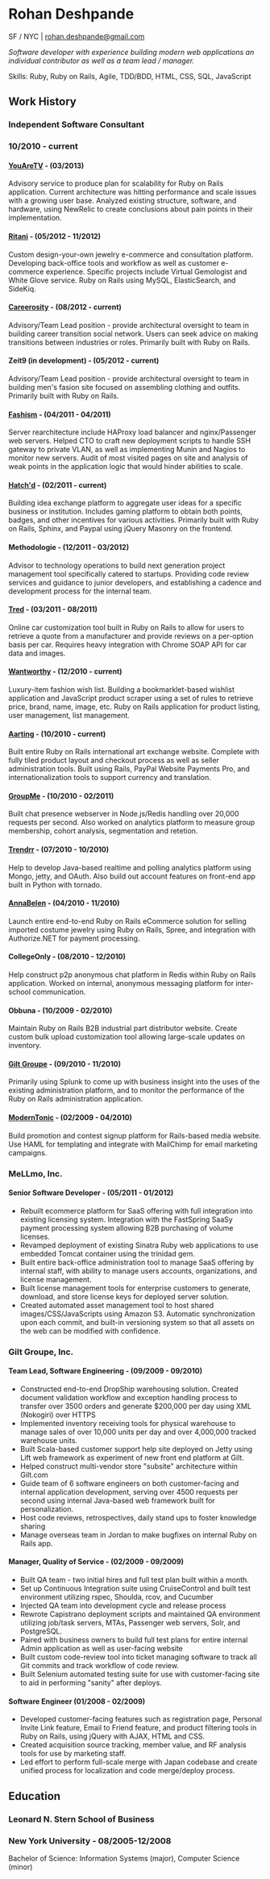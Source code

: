 
Rohan Deshpande
========
SF / NYC | [rohan.deshpande@gmail.com](mailto:rohan.deshpande_at_gmail.com)

_Software developer with experience building modern web applications an
individual contributor as well as a team lead / manager._

Skills: Ruby, Ruby on Rails, Agile, TDD/BDD, HTML, CSS, SQL, JavaScript

Work History
---
### Independent Software Consultant                              
### 10/2010 - current

#### [YouAreTV](http://youaretv.com) - (03/2013)

Advisory service to produce plan for scalability for Ruby on Rails
application. Current architecture was hitting performance and scale 
issues with a growing user base.  Analyzed existing structure, software, 
and hardware, using NewRelic to create conclusions about pain points in 
their implementation. 

####  [Ritani](http://ritani.com) - (05/2012 - 11/2012)

Custom design-your-own jewelry e-commerce and consultation platform.
Developing back-office tools and workflow as well as customer e-commerce
experience. Specific projects include Virtual Gemologist and White Glove 
service. Ruby on Rails using MySQL, ElasticSearch, and SideKiq.

#### [Careerosity](http://careerosity.com) - (08/2012 - current)

Advisory/Team Lead position - provide architectural oversight to team
in building career transition social network. Users can seek advice on 
making transitions between industries or roles.  Primarily built with 
Ruby on Rails.

#### Zeit9 (in development) - (05/2012 - current)

Advisory/Team Lead position - provide architectural oversight to team
in building men's fasion site focused on assembling clothing and outfits.
Primarily built with Ruby on Rails.

#### [Fashism](http://fashism.com) - (04/2011 - 04/2011)

Server rearchitecture include HAProxy load balancer and nginx/Passenger 
web servers. Helped CTO to craft new deployment scripts to handle SSH
gateway to private VLAN, as well as implementing Munin and Nagios to monitor
new servers. Audit of most visited pages on site and analysis of weak
points in the application logic that would hinder abilities to scale.

#### [Hatch'd](http://hatchd.it) - (02/2011 - current)

Building idea exchange platform to aggregate user ideas for a specific
business or institution. Includes gaming platform to obtain both points,
badges, and other incentives for various activities. Primarily built with 
Ruby on Rails, Sphinx, and Paypal using jQuery Masonry on the frontend.

#### Methodologie - (12/2011 - 03/2012)

Advisor to technology operations to build next generation project management
tool specifically catered to startups. Providing code review services and
guidance to junior developers, and establishing a cadence and development
process for the internal team.

#### [Tred](http://tred.com) - (03/2011 - 08/2011)

Online car customization tool built in Ruby on Rails to allow for users to
retrieve a quote from a manufacturer and provide reviews on a per-option
basis per car. Requires heavy integration with Chrome SOAP API for car
data and images.

#### [Wantworthy](http://wantworthy.com) - (12/2010 - current)

Luxury-item fashion wish list. Building a bookmarklet-based wishlist 
application and JavaScript product scraper using a set of rules to retrieve
price, brand, name, image, etc. Ruby on Rails application for product listing,
user management, list management.

#### [Aarting](http://aarting.com) - (10/2010 - current)

Built entire Ruby on Rails international art exchange website. Complete with
fully tiled product layout and checkout process as well as seller 
administration tools. Built using Rails, PayPal Website Payments Pro, and 
internationalization tools to support currency and translation.

#### [GroupMe](http://groupme.com) - (10/2010 - 02/2011)

Built chat presence webserver in Node.js/Redis handling over 20,000 requests 
per second. Also worked on analytics platform to measure group membership, 
cohort analysis, segmentation and retetion.

#### [Trendrr](http://trendrr.com) - (07/2010 - 10/2010)

Help to develop Java-based realtime and polling analytics platform using
Mongo, jetty, and OAuth. Also build out account features on front-end app
built in Python with tornado.

#### [AnnaBelen](http://annabelen.com) - (04/2010 - 11/2010)

Launch entire end-to-end Ruby on Rails eCommerce solution for selling
imported costume jewelry using Ruby on Rails, Spree, and integration
with Authorize.NET for payment processing.

#### CollegeOnly - (08/2010 - 12/2010)

Help construct p2p anonymous chat platform in Redis within Ruby on Rails
application. Worked on internal, anonymous messaging platform for inter-
school communication.

#### Obbuna - (10/2009 - 02/2010)

Maintain Ruby on Rails B2B industrial part distributor website. Create custom
bulk upload customization tool allowing large-scale updates on inventory.

#### [Gilt Groupe](http://gilt.com) - (09/2010 - 11/2010)

Primarily using Splunk to come up with business insight into the uses of the
existing administration platform, and to monitor the performance of the 
Ruby on Rails administration application.

#### [ModernTonic](http://moderntonic.com) - (02/2009 - 04/2010)

Build promotion and contest signup platform for Rails-based media website.
Use HAML for templating and integrate with MailChimp for email marketing 
campaigns.

### MeLLmo, Inc.
#### Senior Software Developer - (05/2011 - 01/2012)
* Rebuilt ecommerce platform for SaaS offering with full integration into existing
  licensing system. Integration with the FastSpring SaaSy payment processing system
  allowing B2B purchasing of volume licenses.
* Revamped deployment of existing Sinatra Ruby web applications to use embedded
  Tomcat container using the trinidad gem.
* Built entire back-office administration tool to manage SaaS offering by internal
  staff, with ability to manage users accounts, organizations, and license management.
* Built license management tools for enterprise customers to generate, download, and
  store license keys for deployed server solution.
* Created automated asset management tool to host shared images/CSS/JavaScripts
  using Amazon S3. Automatic synchronization upon each commit, and built-in
  versioning system so that all assets on the web can be modified with confidence.

### Gilt Groupe, Inc.                                       
#### Team Lead, Software Engineering - (09/2009 - 09/2010)
* Constructed end-to-end DropShip warehousing solution. Created document
  validation workflow and exception handling process to transfer over 3500 orders
  and generate $200,000 per day using XML (Nokogiri) over HTTPS
* Implemented inventory receiving tools for physical warehouse to manage sales 
  of over 10,000 units per day and over 4,000,000 tracked warehouse units.
* Built Scala-based customer support help site deployed on Jetty using Lift
  web framework as experiment of new front end platform at Gilt. 
* Helped construct multi-vendor store "subsite" architecture within Gilt.com 
* Guide team of 6 software engineers on both customer-facing and internal
  application development, serving over 4500 requests per second using internal
  Java-based web framework built for personalization.
* Host code reviews, retrospectives, daily stand ups to foster knowledge sharing
* Manage overseas team in Jordan to make bugfixes on internal Ruby on Rails app.

#### Manager, Quality of Service - (02/2009 - 09/2009)
* Built QA team - two initial hires and full test plan built within a month. 
* Set up Continuous Integration suite using CruiseControl and built test 
  environment utilizing rspec, Shoulda, rcov, and Cucumber
* Injected QA team into development cycle and release process
* Rewrote Capistrano deployment scripts and maintained QA environment utilizing 
  job/task servers, MTAs, Passenger web servers, Solr, and PostgreSQL.
* Paired with business owners to build full test plans for entire internal Admin
  application as well as user-facing website
* Built custom code-review tool into ticket managing software to track all Git
  commits and track workflow of code review.
* Built Selenium automated testing suite for use with customer-facing site to
  aid in performing "sanity" after deploys.

#### Software Engineer (01/2008 - 02/2009)
* Developed customer-facing features such as registration page, Personal Invite 
  Link feature, Email to Friend feature, and product filtering tools in 
  Ruby on Rails, using jQuery with AJAX, HTML and CSS.
* Created acquisition source tracking, member value, and RF analysis tools for
  use by marketing staff.  
* Led effort to perform full-scale merge with Japan codebase and create unified
  process for localization and code merge/deploy process.

Education
--------------------------------------------------------------------------------
### Leonard N. Stern School of Business
### New York University - 08/2005-12/2008
Bachelor of Science: Information Systems (major), Computer Science (minor)
